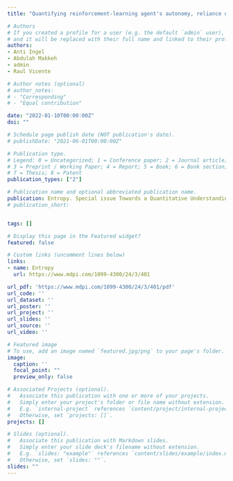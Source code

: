 ```yaml
---
title: "Quantifying reinforcement-learning agent's autonomy, reliance on memory and internalisation of the environment"

# Authors
# If you created a profile for a user (e.g. the default `admin` user), write the username (folder name) here
# and it will be replaced with their full name and linked to their profile.
authors:
- Anti Ingel
- Abdulah Makkeh
- admin
- Raul Vicente

# Author notes (optional)
# author_notes:
# - "Corresponding"
# - "Equal contribution"

date: "2022-01-10T00:00:00Z"
doi: ""

# Schedule page publish date (NOT publication's date).
# publishDate: "2021-06-01T00:00:00Z"

# Publication type.
# Legend: 0 = Uncategorized; 1 = Conference paper; 2 = Journal article;
# 3 = Preprint / Working Paper; 4 = Report; 5 = Book; 6 = Book section;
# 7 = Thesis; 8 = Patent
publication_types: ["2"]

# Publication name and optional abbreviated publication name.
publication: Entropy. Special issue Towards a Quantitative Understanding of Agency.
# publication_short:


tags: []

# Display this page in the Featured widget?
featured: false

# Custom links (uncomment lines below)
links:
- name: Entropy
  url: https://www.mdpi.com/1099-4300/24/3/401

url_pdf: 'https://www.mdpi.com/1099-4300/24/3/401/pdf'
url_code: ''
url_dataset: ''
url_poster: ''
url_project: ''
url_slides: ''
url_source: ''
url_video: ''

# Featured image
# To use, add an image named `featured.jpg/png` to your page's folder.
image:
  caption: ''
  focal_point: ""
  preview_only: false

# Associated Projects (optional).
#   Associate this publication with one or more of your projects.
#   Simply enter your project's folder or file name without extension.
#   E.g. `internal-project` references `content/project/internal-project/index.md`.
#   Otherwise, set `projects: []`.
projects: []

# Slides (optional).
#   Associate this publication with Markdown slides.
#   Simply enter your slide deck's filename without extension.
#   E.g. `slides: "example"` references `content/slides/example/index.md`.
#   Otherwise, set `slides: ""`.
slides: ""
---
```

